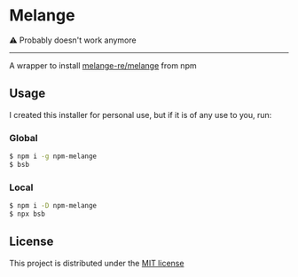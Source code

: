 # Melange

⚠️ Probably doesn't work anymore

***

A wrapper to install [melange-re/melange](https://github.com/melange-re/melange) from npm

## Usage

I created this installer for personal use, but if it is of any use to you, run:

### Global

```sh
$ npm i -g npm-melange
$ bsb
```

### Local

```sh
$ npm i -D npm-melange
$ npx bsb
```

## License

This project is distributed under the [MIT license](LICENSE)
